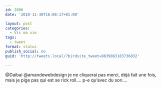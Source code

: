 ```yaml
---
id: 2006
date: '2010-11-30T16:08:17+01:00'

layout: post
categories:
  - Vis ma vie
tags:
  - tweet
format: status
publish_social: no
guid: 'http://tweets.local/?birdsite_tweet=9639863183736832'

---
```


@Daibai @amandewebdesign je ne cliquerai pas merci, déjà fait une fois, mais je pige pas qui est se rick roll…. p-e qu’avec du son….